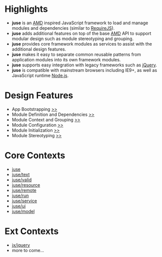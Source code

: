 # Highlights

* **juse** is an [AMD][] inspired JavaScript framework to load and manage modules and dependencies (similar to [RequireJS][]).
* **juse** adds additional features on top of the base [AMD][] API to support modular design such as module stereotyping and grouping.
* **juse** provides core framework modules as services to assist with the additional design features.
* **juse** makes it easy to separate common reusable patterns from application modules into its own framework modules.
* **juse** supports easy integration with legacy frameworks such as [jQuery][].
* **juse** is compatible with mainstream browsers including IE9+, as well as JavaScript runtime [Node.js][].

# Design Features

* App Bootstrapping [>>](design/boot)
* Module Definition and Dependencies [>>](design/define)
* Module Context and Grouping [>>](design/context)
* Module Configuration [>>](design/config)
* Module Initialization [>>](design/init)
* Module Stereotyping [>>](design/stereotype)

# Core Contexts

* [juse](juse)
* [juse/text](juse/text)
* [juse/valid](juse/valid)
* [juse/resource](juse/resource)
* [juse/remote](juse/remote)
* [juse/run](juse/run)
* [juse/service](juse/service)
* [juse/ui](juse/ui)
* [juse/model](juse/model)

# Ext Contexts
* [jx/jquery](jx/jquery)
* more to come...

[AMD]:			https://github.com/amdjs/amdjs-api/wiki/AMD (Asynchronous Module Definition)
[RequireJS]:	https://requirejs.org/
[jQuery]:		https://jquery.com/
[Node.js]:		https://nodejs.org/

